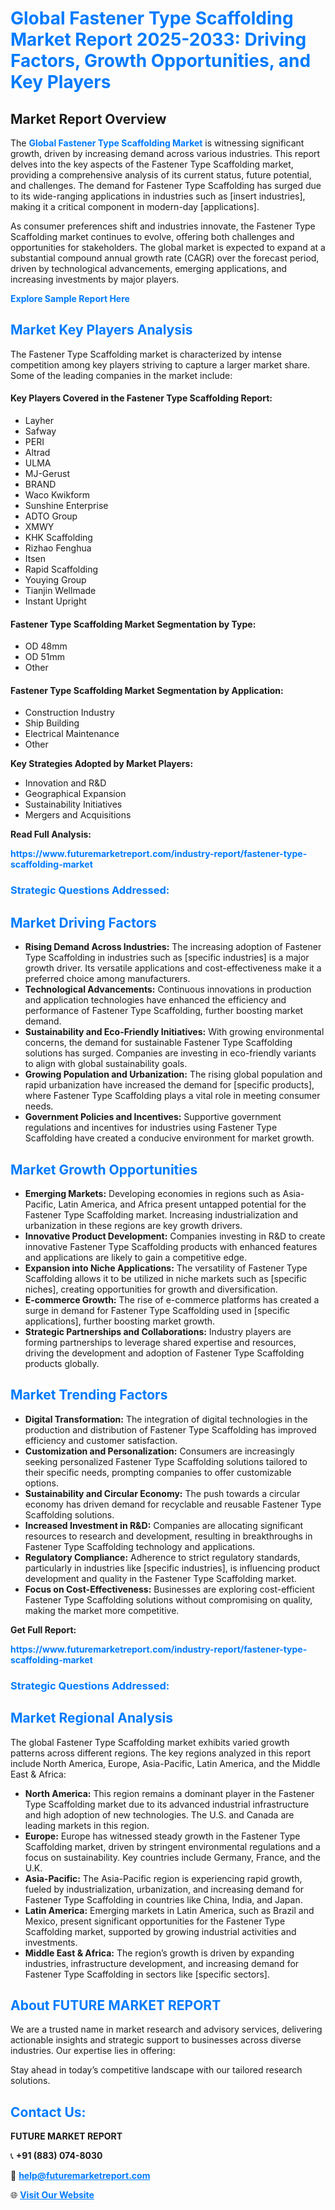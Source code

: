<h1 style="color: #007BFF;">Global Fastener Type Scaffolding Market Report 2025-2033: Driving Factors, Growth Opportunities, and Key Players</h1>

<section id="overview">
<h2>Market Report Overview</h2>
<p>The <a href="https://www.futuremarketreport.com/industry-report/fastener-type-scaffolding-market" style="color: #007BFF; text-decoration: none;"><strong>Global Fastener Type Scaffolding Market</strong></a> is witnessing significant growth, driven by increasing demand across various industries. This report delves into the key aspects of the Fastener Type Scaffolding market, providing a comprehensive analysis of its current status, future potential, and challenges. The demand for Fastener Type Scaffolding has surged due to its wide-ranging applications in industries such as [insert industries], making it a critical component in modern-day [applications].</p>
<p>As consumer preferences shift and industries innovate, the Fastener Type Scaffolding market continues to evolve, offering both challenges and opportunities for stakeholders. The global market is expected to expand at a substantial compound annual growth rate (CAGR) over the forecast period, driven by technological advancements, emerging applications, and increasing investments by major players.</p>
</section>

<section id="overview">
<p><a href="https://www.futuremarketreport.com/request-sample/reportId=90507" style="color: #007BFF; text-decoration: none;"><strong>Explore Sample Report Here</strong></a></p>
</section>

<section id="key-players">
<h2 style="color: #007BFF;">Market Key Players Analysis</h2>
<p>The Fastener Type Scaffolding market is characterized by intense competition among key players striving to capture a larger market share. Some of the leading companies in the market include:</p>
<h4>Key Players Covered in the Fastener Type Scaffolding Report:</h4>
<ul><li>Layher</li><li>Safway</li><li>PERI</li><li>Altrad</li><li>ULMA</li><li>MJ-Gerust</li><li>BRAND</li><li>Waco Kwikform</li><li>Sunshine Enterprise</li><li>ADTO Group</li><li>XMWY</li><li>KHK Scaffolding</li><li>Rizhao Fenghua</li><li>Itsen</li><li>Rapid Scaffolding</li><li>Youying Group</li><li>Tianjin Wellmade</li><li>Instant Upright</li></ul>
<h4>Fastener Type Scaffolding Market Segmentation by Type:</h4>
<ul><li>OD 48mm</li><li>OD 51mm</li><li>Other</li></ul>

<h4>Fastener Type Scaffolding Market Segmentation by Application:</h4>
<ul><li>Construction Industry</li><li>Ship Building</li><li>Electrical Maintenance</li><li>Other</li></ul>
<p><strong>Key Strategies Adopted by Market Players:</strong></p>
<ul>
<li>Innovation and R&D</li>
<li>Geographical Expansion</li>
<li>Sustainability Initiatives</li>
<li>Mergers and Acquisitions</li>
</ul>
</section>

<section>
<p><strong>Read Full Analysis: </strong></p><a href="https://www.futuremarketreport.com/industry-report/fastener-type-scaffolding-market" style="color: #007BFF; text-decoration: none;"><strong>https://www.futuremarketreport.com/industry-report/fastener-type-scaffolding-market</strong></a>
<h3 style="color: #007BFF;">Strategic Questions Addressed:</h3>
</section>

<section id="driving-factors">
<h2 style="color: #007BFF;">Market Driving Factors</h2>
<ul>
<li><strong>Rising Demand Across Industries:</strong> The increasing adoption of Fastener Type Scaffolding in industries such as [specific industries] is a major growth driver. Its versatile applications and cost-effectiveness make it a preferred choice among manufacturers.</li>
<li><strong>Technological Advancements:</strong> Continuous innovations in production and application technologies have enhanced the efficiency and performance of Fastener Type Scaffolding, further boosting market demand.</li>
<li><strong>Sustainability and Eco-Friendly Initiatives:</strong> With growing environmental concerns, the demand for sustainable Fastener Type Scaffolding solutions has surged. Companies are investing in eco-friendly variants to align with global sustainability goals.</li>
<li><strong>Growing Population and Urbanization:</strong> The rising global population and rapid urbanization have increased the demand for [specific products], where Fastener Type Scaffolding plays a vital role in meeting consumer needs.</li>
<li><strong>Government Policies and Incentives:</strong> Supportive government regulations and incentives for industries using Fastener Type Scaffolding have created a conducive environment for market growth.</li>
</ul>
</section>

<section id="growth-opportunities">
<h2 style="color: #007BFF;">Market Growth Opportunities</h2>
<ul>
<li><strong>Emerging Markets:</strong> Developing economies in regions such as Asia-Pacific, Latin America, and Africa present untapped potential for the Fastener Type Scaffolding market. Increasing industrialization and urbanization in these regions are key growth drivers.</li>
<li><strong>Innovative Product Development:</strong> Companies investing in R&D to create innovative Fastener Type Scaffolding products with enhanced features and applications are likely to gain a competitive edge.</li>
<li><strong>Expansion into Niche Applications:</strong> The versatility of Fastener Type Scaffolding allows it to be utilized in niche markets such as [specific niches], creating opportunities for growth and diversification.</li>
<li><strong>E-commerce Growth:</strong> The rise of e-commerce platforms has created a surge in demand for Fastener Type Scaffolding used in [specific applications], further boosting market growth.</li>
<li><strong>Strategic Partnerships and Collaborations:</strong> Industry players are forming partnerships to leverage shared expertise and resources, driving the development and adoption of Fastener Type Scaffolding products globally.</li>
</ul>
</section>

<section id="trending-factors">
<h2 style="color: #007BFF;">Market Trending Factors</h2>
<ul>
<li><strong>Digital Transformation:</strong> The integration of digital technologies in the production and distribution of Fastener Type Scaffolding has improved efficiency and customer satisfaction.</li>
<li><strong>Customization and Personalization:</strong> Consumers are increasingly seeking personalized Fastener Type Scaffolding solutions tailored to their specific needs, prompting companies to offer customizable options.</li>
<li><strong>Sustainability and Circular Economy:</strong> The push towards a circular economy has driven demand for recyclable and reusable Fastener Type Scaffolding solutions.</li>
<li><strong>Increased Investment in R&D:</strong> Companies are allocating significant resources to research and development, resulting in breakthroughs in Fastener Type Scaffolding technology and applications.</li>
<li><strong>Regulatory Compliance:</strong> Adherence to strict regulatory standards, particularly in industries like [specific industries], is influencing product development and quality in the Fastener Type Scaffolding market.</li>
<li><strong>Focus on Cost-Effectiveness:</strong> Businesses are exploring cost-efficient Fastener Type Scaffolding solutions without compromising on quality, making the market more competitive.</li>
</ul>
</section>

<section>
<p><strong>Get Full Report: </strong></p><a href="https://www.futuremarketreport.com/industry-report/fastener-type-scaffolding-market" style="color: #007BFF; text-decoration: none;"><strong>https://www.futuremarketreport.com/industry-report/fastener-type-scaffolding-market</strong></a>
<h3 style="color: #007BFF;">Strategic Questions Addressed:</h3>
</section>


<section id="regional-analysis">
<h2 style="color: #007BFF;">Market Regional Analysis</h2>
<p>The global Fastener Type Scaffolding market exhibits varied growth patterns across different regions. The key regions analyzed in this report include North America, Europe, Asia-Pacific, Latin America, and the Middle East & Africa:</p>
<ul>
<li><strong>North America:</strong> This region remains a dominant player in the Fastener Type Scaffolding market due to its advanced industrial infrastructure and high adoption of new technologies. The U.S. and Canada are leading markets in this region.</li>
<li><strong>Europe:</strong> Europe has witnessed steady growth in the Fastener Type Scaffolding market, driven by stringent environmental regulations and a focus on sustainability. Key countries include Germany, France, and the U.K.</li>
<li><strong>Asia-Pacific:</strong> The Asia-Pacific region is experiencing rapid growth, fueled by industrialization, urbanization, and increasing demand for Fastener Type Scaffolding in countries like China, India, and Japan.</li>
<li><strong>Latin America:</strong> Emerging markets in Latin America, such as Brazil and Mexico, present significant opportunities for the Fastener Type Scaffolding market, supported by growing industrial activities and investments.</li>
<li><strong>Middle East & Africa:</strong> The region’s growth is driven by expanding industries, infrastructure development, and increasing demand for Fastener Type Scaffolding in sectors like [specific sectors].</li>
</ul>
</section>

<footer>
<h2 style="color: #007BFF;">About FUTURE MARKET REPORT</h2>
<p>We are a trusted name in market research and advisory services, delivering actionable insights and strategic support to businesses across diverse industries. Our expertise lies in offering:</p>

<p>Stay ahead in today’s competitive landscape with our tailored research solutions.</p>

<h2 style="color: #007BFF;">Contact Us:</h2>
<p><strong>FUTURE MARKET REPORT</strong></p>
<p>📞 <strong>+91 (883) 074-8030</strong></p>
<p>📧 <strong><a href="mailto:help@futuremarketreport.com" style="color: #007BFF;">help@futuremarketreport.com</a></strong></p>
<p>🌐 <strong><a href="https://www.futuremarketreport.com/" style="color: #007BFF;">Visit Our Website</a></strong></p>
</footer>